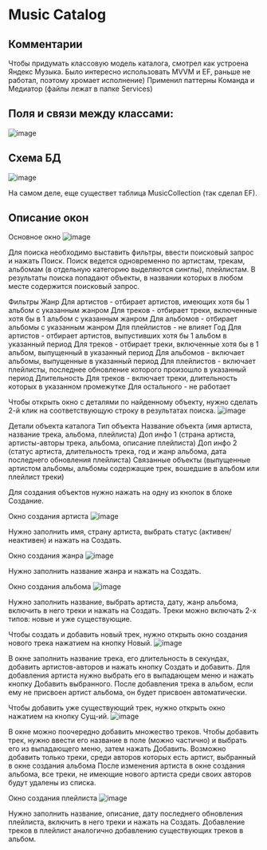 # Music Catalog

## Комментарии
Чтобы придумать классовую модель каталога, смотрел как устроена Яндекс Музыка. 
Было интересно использовать MVVM и EF, раньше не работал, поэтому хромает исполнение)
Применил паттерны Команда и Медиатор (файлы лежат в папке Services)

## Поля и связи между классами:
![image](https://github.com/user-attachments/assets/0f2bf08c-a3cb-4936-a478-5a5b9de85f94)

## Схема БД
![image](https://github.com/user-attachments/assets/b6726706-42ff-436b-89a5-cffdb2c636fb)

На самом деле, еще существет таблица MusicCollection (так сделал EF).

## Описание окон

Основное окно
![image](https://github.com/user-attachments/assets/377e81f2-49ba-4d84-9466-81960e77f9bc)

Для поиска необходимо выставить фильтры, ввести поисковый запрос и нажать Поиск.
Поиск ведется одновременно по артистам, трекам, альбомам (в отдельную категорию выделяются синглы), плейлистам.
В результаты поиска попадают объекты, в названии которых в любом месте содержится поисковый запрос.

Фильтры
  Жанр
    Для артистов - отбирает артистов, имеющих хотя бы 1 альбом с указанным жанром
    Для треков - отбирает треки, включенные хотя бы в 1 альбом с указанным жанром
    Для альбомов - отбирает альбомы с указанным жанром
    Для плейлистов - не влияет
  Год
    Для артистов - отбирает артистов, выпустивших хотя бы 1 альбом в указанный период
    Для треков - отбирает треки, включенные хотя бы в 1 альбом, выпущенный в указанный период
    Для альбомов - включает альбомы, выпущенные в указанный период
    Для плейлистов - включает плейлисты, последнее обновление которого произошло в указанный период
  Длительность
    Для треков - включает треки, длительность которых в указанном промежутке
    Для остального - не работает

Чтобы открыть окно с деталями по найденному объекту, нужно сделать 2-й клик на соответствующую строку в результатах поиска.
![image](https://github.com/user-attachments/assets/5f55bde8-dad1-4d21-9b5b-035519accd55)

Детали объекта каталога
  Тип объекта
  Название объекта (имя артиста, название трека, альбома, плейлиста)
  Доп инфо 1 (страна артиста, артисты-авторы трека, альбома, описание плейлиста)
  Доп инфо 2 (статус артиста, длительность трека, год и жанр альбома, дата последнего обновления плейлиста)
  Связанные объекты (выпущенные артистом альбомы, альбомы содержащие трек, вошедшие в альбом или плейлист треки)

Для создания объектов нужно нажать на одну из кнопок в блоке Создание.

Окно создания артиста
![image](https://github.com/user-attachments/assets/98f8c2a7-ba57-4142-b224-86d8027564f8)

Нужно заполнить имя, страну артиста, выбрать статус (активен/неактивен) и нажать на Создать.

Окно создания жанра
![image](https://github.com/user-attachments/assets/c02455c6-35f1-480b-9b4b-d2e6e3edf24a)

Нужно заполнить название жанра и нажать на Создать.

Окно создания альбома
![image](https://github.com/user-attachments/assets/213edf4f-5b42-4c2e-9d5c-2c8e79fd92a5)

Нужно заполнить название, выбрать артиста, дату, жанр альбома, включить в него треки и нажать на Создать.
Треки можно включать 2-х типов: новые и уже существующие.

Чтобы создать и добавить новый трек, нужно открыть окно создания нового трека нажатием на кнопку Новый.
![image](https://github.com/user-attachments/assets/39c99716-fe4c-42dc-b4a9-2f91c2c236bf)

В окне заполнить название трека, его длительность в секундах, добавить артистов-авторов и нажать кнопку Создать и добавить.
Для добавления артиста нужно выбрать его в выпадающем меню и нажать кнопку Добавить выбранного.
После добавления трека в альбом, если ему не присвоен артист альбома, он будет присвоен автоматически.

Чтобы добавить уже существующий трек, нужно открыть окно нажатием на кнопку Сущ-ий.
![image](https://github.com/user-attachments/assets/03523a1b-408d-46b7-9dcd-c776db9a9348)

В окне можно поочередно добавить множество треков.
Чтобы добавить трек, нужно ввести его название в поле (можно частично) и выбрать его из выпадающего меню, затем нажать Добавить.
Возможно добавить только треки, среди авторов которых есть артист, выбранный в окне создания альбома
После изменения артиста в окне создания альбома, все треки, не имеющие нового артиста среди своих авторов будут удалены из списка.

Окно создания плейлиста
![image](https://github.com/user-attachments/assets/4a73ed04-34c8-4d4c-817c-ca2c78636fdb)

Нужно заполнить название, описание, дату последнего обновления плейлиста, включить в него треки и нажать на Создать.
Добавление треков в плейлист аналогично добавлению существующих треков в альбом.
